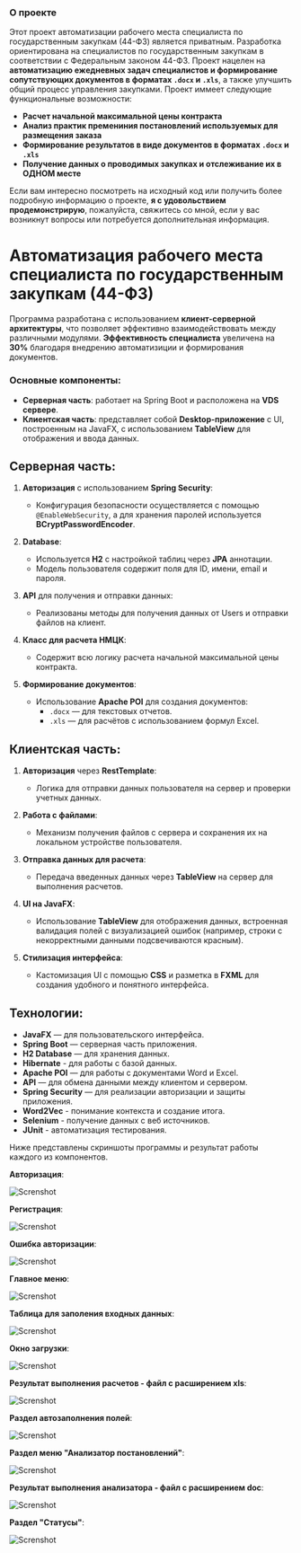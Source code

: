 ### О проекте

Этот проект автоматизации рабочего места специалиста по государственным закупкам (44-ФЗ) является приватным.
Разработка ориентирована на специалистов по государственным закупкам в соответствии с Федеральным законом 44-ФЗ.
Проект нацелен на **автоматизацию ежедневных задач специалистов и формирование сопутствующих документов в форматах `.docx` и `.xls`**, а также улучшить общий процесс управления закупками.
Проект иммеет следующие функциональные возможности:
- **Расчет начальной максимальной цены контракта**
- **Анализ практик премениния постановлений используемых для размещения заказа**
- **Формирование результатов в виде документов в форматах `.docx` и `.xls`**
- **Получение данных о проводимых закупках и отслеживание их в ОДНОМ месте**

Если вам интересно посмотреть на исходный код или получить более подробную информацию о проекте, **я с удовольствием продемонстрирую**, пожалуйста, свяжитесь со мной, если у вас возникнут вопросы или потребуется дополнительная информация.

# Автоматизация рабочего места специалиста по государственным закупкам (44-ФЗ)

Программа разработана с использованием **клиент-серверной архитектуры**, что позволяет эффективно взаимодействовать между различными модулями. 
**Эффективность специалиста** увеличена на **30%** благодаря внедрению автоматизиции и формирования документов.

### Основные компоненты:
- **Серверная часть**: работает на Spring Boot и расположена на **VDS сервере**.
- **Клиентская часть**: представляет собой **Desktop-приложение** с UI, построенным на JavaFX, с использованием **TableView** для отображения и ввода данных.

## Серверная часть:
1. **Авторизация** с использованием **Spring Security**:
    - Конфигурация безопасности осуществляется с помощью `@EnableWebSecurity`, а для хранения паролей используется **BCryptPasswordEncoder**.
    
2. **Database**:
    - Используется **H2** с настройкой таблиц через **JPA** аннотации.
    - Модель пользователя содержит поля для ID, имени, email и пароля.
    
3. **API** для получения и отправки данных:
    - Реализованы методы для получения данных от Users и отправки файлов на клиент.
    
4. **Класс для расчета НМЦК**:
    - Содержит всю логику расчета начальной максимальной цены контракта.
    
5. **Формирование документов**:
    - Использование **Apache POI** для создания документов:
        - `.docx` — для текстовых отчетов.
        - `.xls` — для расчётов с использованием формул Excel.

## Клиентская часть:
1. **Авторизация** через **RestTemplate**:
    - Логика для отправки данных пользователя на сервер и проверки учетных данных.
    
2. **Работа с файлами**:
    - Механизм получения файлов с сервера и сохранения их на локальном устройстве пользователя.
    
3. **Отправка данных для расчета**:
    - Передача введенных данных через **TableView** на сервер для выполнения расчетов.
    
4. **UI на JavaFX**:
    - Использование **TableView** для отображения данных, встроенная валидация полей с визуализацией ошибок (например, строки с некорректными данными подсвечиваются красным).
    
5. **Стилизация интерфейса**:
    - Кастомизация UI с помощью **CSS** и разметка в **FXML** для создания удобного и понятного интерфейса.

## Технологии:
- **JavaFX** — для пользовательского интерфейса.
- **Spring Boot** — серверная часть приложения.
- **H2 Database** — для хранения данных.
- **Hibernate** - для работы с базой данных.
- **Apache POI** — для работы с документами Word и Excel.
- **API** — для обмена данными между клиентом и сервером.
- **Spring Security** — для реализации авторизации и защиты приложения.
- **Word2Vec** - понимание контекста и создание итога.
- **Selenium** - получение данных с веб источников.
- **JUnit** - автоматизация тестирования.

Ниже представлены скриншоты программы и результат работы каждого из компонентов.

**Авторизация**:

![Screnshot](https://github.com/IR-gitt/QuickOrder/blob/master/LoginPage.jpg)

**Регистрация**:

![Screnshot](https://github.com/IR-gitt/QuickOrder/blob/master/Handling%20errors%20during%20registration.jpg)

**Ошибка авторизации**:

![Screnshot](https://github.com/IR-gitt/QuickOrder/blob/master/Error%20notification.jpg)

**Главное меню**:

![Screnshot](https://github.com/IR-gitt/QuickOrder/blob/master/CalcNMCKMainMenu.PNG)

**Таблица для заполения входных данных**:

![Screnshot](https://github.com/IR-gitt/QuickOrder/blob/master/TableView.jpg)

**Окно загрузки**:

![Screnshot](https://github.com/IR-gitt/QuickOrder/blob/master/Download%20window%20(waiting%20for%20response%20from%20server%20with%20files).jpg)

**Результат выполнения расчетов - файл с расширением xls**:

![Screnshot](https://github.com/IR-gitt/QuickOrder/blob/master/ResultCalcInExel.PNG)

**Раздел автозаполнения полей**:

![Screnshot](https://github.com/IR-gitt/QuickOrder/blob/master/AutoPurchase.PNG)

**Раздел меню "Анализатор постановлений"**:

![Screnshot](https://github.com/IR-gitt/QuickOrder/blob/master/Analyzer.PNG)

**Результат выполнения анализатора - файл с расширением doc**:

![Screnshot](https://github.com/IR-gitt/QuickOrder/blob/master/resultAnalyze.jpg)

**Раздел "Статусы"**:

![Screnshot](https://github.com/IR-gitt/QuickOrder/blob/master/Status.PNG)




